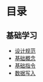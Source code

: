 # 目录

## 基础学习
* [设计规范](https://github.com/zhangchao1/learnNotes/blob/master/influxdb/design_pattern.md)
* [基础概念](https://github.com/zhangchao1/learnNotes/blob/master/influxdb/base_content.md)
* [基础指令](https://github.com/zhangchao1/learnNotes/blob/master/influxdb/base_cmd.md)
* [数据写入](https://github.com/zhangchao1/learnNotes/blob/master/influxdb/write_data.md)
